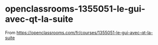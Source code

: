 # openclassrooms-1355051-le-gui-avec-qt-la-suite
From https://openclassrooms.com/fr/courses/1355051-le-gui-avec-qt-la-suite
